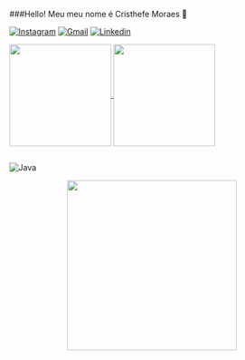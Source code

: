 ###Hello! Meu meu nome é Cristhefe Moraes 👋



[![Instagram](https://img.shields.io/badge/Instagram-E4405F?style=for-the-badge&logo=instagram&logoColor=white)](https://https://www.instagram.com/cristhefe_moraes/)
[![Gmail](https://img.shields.io/badge/Gmail-D14836?style=for-the-badge&logo=gmail&logoColor=white)](mailto:cristhefeferreira@gmail.com)
[![Linkedin](https://img.shields.io/badge/LinkedIn-0077B5?style=for-the-badge&logo=linkedin&logoColor=white)](https://https://www.linkedin.com/in/cristhefe-ferreira-553690218/)

<div>
  <a href="https://github.com/cristhefe">
    <img height="180em" align="center" src="https://github-readme-stats.vercel.app/api?username=cristhefe&show_icons=true&theme=react" />
    <img height="180em" align="center" src="https://github-readme-stats.vercel.app/api/top-langs/?username=cristhefe&layout=demo&theme=react" />
  </a> 
 <div>
 <div>

 ##
 
 </div>
 
 ![Java](https://img.shields.io/badge/Java-ED8B00?style=for-the-badge&logo=java&logoColor=white)


 
 <div align="center"> 
<img height="300em"src="https://cdna.artstation.com/p/assets/images/images/035/693/656/original/gwyneth-balucio-hello-world.gif?1615642877" alt"hello world"> <br><br><br>
</div> 
 

